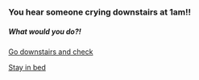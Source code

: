 ### You hear someone crying downstairs at 1am!!

##### What would you do?!

[Go downstairs and check](basement.md)  

[Stay in bed](louder.md)